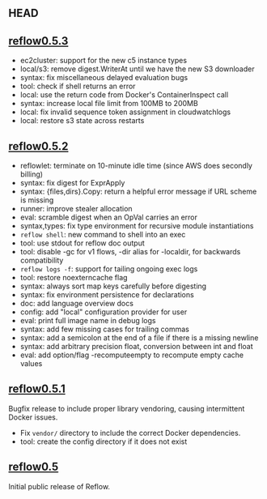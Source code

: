## HEAD


## [reflow0.5.3](https://github.com/grailbio/reflow/releases/tag/reflow0.5.3)

- ec2cluster: support for the new c5 instance types
- local/s3: remove digest.WriterAt until we have the new S3 downloader
- syntax: fix miscellaneous delayed evaluation bugs
- tool: check if shell returns an error
- local: use the return code from Docker's ContainerInspect call
- syntax: increase local file limit from 100MB to 200MB
- local: fix invalid sequence token assignment in cloudwatchlogs
- local: restore s3 state across restarts

## [reflow0.5.2](https://github.com/grailbio/reflow/releases/tag/reflow0.5.2)

- reflowlet: terminate on 10-minute idle time (since AWS does secondly billing)
- syntax: fix digest for ExprApply
- syntax: {files,dirs}.Copy: return a helpful error message if URL scheme is missing
- runner: improve stealer allocation
- eval: scramble digest when an OpVal carries an error
- syntax,types: fix type environment for recursive module instantiations
- `reflow shell`: new command to shell into an exec
- tool: use stdout for reflow doc output
- tool: disable -gc for v1 flows, -dir alias for -localdir, for backwards compatibility
- `reflow logs -f`: support for tailing ongoing exec logs
- tool: restore noexterncache flag
- syntax: always sort map keys carefully before digesting
- syntax: fix environment persistence for declarations
- doc: add language overview docs
- config: add "local" configuration provider for user
- eval: print full image name in debug logs
- syntax: add few missing cases for trailing commas
- syntax: add a semicolon at the end of a file if there is a missing newline
- syntax: add arbitrary precision float, conversion between int and float
- eval: add option/flag -recomputeempty to recompute empty cache values

## [reflow0.5.1](https://github.com/grailbio/reflow/releases/tag/reflow0.5.1)

Bugfix release to include proper library vendoring, causing intermittent Docker issues.

- Fix `vendor/` directory to include the correct Docker dependencies.
- tool: create the config directory if it does not exist

## [reflow0.5](https://github.com/grailbio/reflow/releases/tag/reflow0.5)

Initial public release of Reflow.
